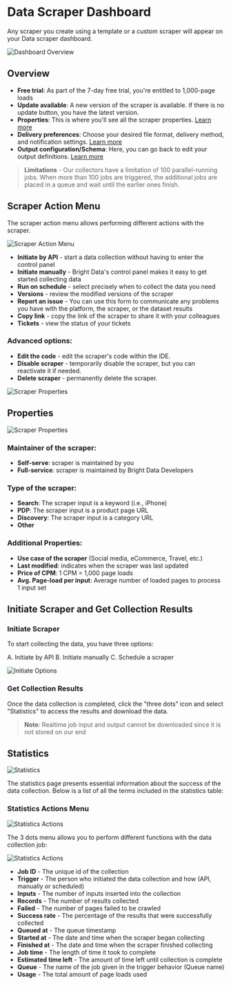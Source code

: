 # Data Scraper Dashboard

Any scraper you create using a template or a custom scraper will appear on your Data scraper dashboard.

![Dashboard Overview](https://mintlify.s3.us-west-1.amazonaws.com/brightdata/images/scraping-automation/web-scraping-ide/features/dashboard.png)

## Overview

- **Free trial**: As part of the 7-day free trial, you're entitled to 1,000-page loads
- **Update available**: A new version of the scraper is available. If there is no update button, you have the latest version.
- **Properties**: This is where you'll see all the scraper properties. [Learn more](#properties)
- **Delivery preferences**: Choose your desired file format, delivery method, and notification settings. [Learn more](06%20-%20initiate-data-collection-delivery-with-ide-scraper.md#delivery-options)
- **Output configuration/Schema**: Here, you can go back to edit your output definitions. [Learn more](06%20-%20initiate-data-collection-delivery-with-ide-scraper.md#output-schema)

> **Limitations** - Our collectors have a limitation of 100 parallel-running jobs. When more than 100 jobs are triggered, the additional jobs are placed in a queue and wait until the earlier ones finish.

## Scraper Action Menu

The scraper action menu allows performing different actions with the scraper.

![Scraper Action Menu](https://mintlify.s3.us-west-1.amazonaws.com/brightdata/images/scraping-automation/web-scraping-ide/data-scraper-dashboard/scraper-action-menu.png)

- **Initiate by API** - start a data collection without having to enter the control panel
- **Initiate manually** - Bright Data's control panel makes it easy to get started collecting data
- **Run on schedule** - select precisely when to collect the data you need
- **Versions** - review the modified versions of the scraper
- **Report an issue** - You can use this form to communicate any problems you have with the platform, the scraper, or the dataset results
- **Copy link** - copy the link of the scraper to share it with your colleagues
- **Tickets** - view the status of your tickets

### Advanced options:
- **Edit the code** - edit the scraper's code within the IDE.
- **Disable scraper** - temporarily disable the scraper, but you can reactivate it if needed.
- **Delete scraper** - permanently delete the scraper.

![Scraper Properties](https://mintlify.s3.us-west-1.amazonaws.com/brightdata/images/scraping-automation/web-scraping-ide/features/action-menu.png)

## Properties

![Scraper Properties](https://mintlify.s3.us-west-1.amazonaws.com/brightdata/images/scraping-automation/web-scraping-ide/features/properties.png)

### Maintainer of the scraper:
- **Self-serve**: scraper is maintained by you
- **Full-service**: scraper is maintained by Bright Data Developers

### Type of the scraper:
- **Search**: The scraper input is a keyword (i.e., iPhone)
- **PDP**: The scraper input is a product page URL
- **Discovery**: The scraper input is a category URL
- **Other**

### Additional Properties:
- **Use case of the scraper** (Social media, eCommerce, Travel, etc.)
- **Last modified**: indicates when the scraper was last updated
- **Price of CPM**: 1 CPM = 1,000 page loads
- **Avg. Page-load per input**: Average number of loaded pages to process 1 input set

## Initiate Scraper and Get Collection Results

### Initiate Scraper

To start collecting the data, you have three options:

A. Initiate by API
B. Initiate manually
C. Schedule a scraper

![Initiate Options](https://mintlify.s3.us-west-1.amazonaws.com/brightdata/images/scraping-automation/web-scraping-ide/features/options.png)

### Get Collection Results

Once the data collection is completed, click the "three dots" icon and select "Statistics" to access the results and download the data.

> **Note**: Realtime job input and output cannot be downloaded since it is not stored on our end

## Statistics

![Statistics](https://mintlify.s3.us-west-1.amazonaws.com/brightdata/images/scraping-automation/web-scraping-ide/features/statistics.png)

The statistics page presents essential information about the success of the data collection. Below is a list of all the terms included in the statistics table:

### Statistics Actions Menu

![Statistics Actions](https://mintlify.s3.us-west-1.amazonaws.com/brightdata/images/scraping-automation/web-scraping-ide/features/statistics-action-menu.png)

The 3 dots menu allows you to perform different functions with the data collection job:

![Statistics Actions](https://mintlify.s3.us-west-1.amazonaws.com/brightdata/images/scraping-automation/web-scraping-ide/features/statistics-action-menu.png)

- **Job ID** - The unique id of the collection
- **Trigger** - The person who initiated the data collection and how (API, manually or scheduled)
- **Inputs** - The number of inputs inserted into the collection
- **Records** - The number of results collected
- **Failed** - The number of pages failed to be crawled
- **Success rate** - The percentage of the results that were successfully collected
- **Queued at** - The queue timestamp
- **Started at** - The date and time when the scraper began collecting
- **Finished at** - The date and time when the scraper finished collecting
- **Job time** - The length of time it took to complete
- **Estimated time left** - The amount of time left until collection is complete
- **Queue** - The name of the job given in the trigger behavior (Queue name)
- **Usage** - The total amount of page loads used
